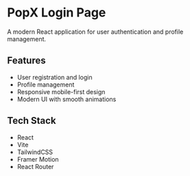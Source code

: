 # PopX Login Page

A modern React application for user authentication and profile management.

## Features

- User registration and login
- Profile management
- Responsive mobile-first design
- Modern UI with smooth animations

## Tech Stack

- React
- Vite
- TailwindCSS
- Framer Motion
- React Router
